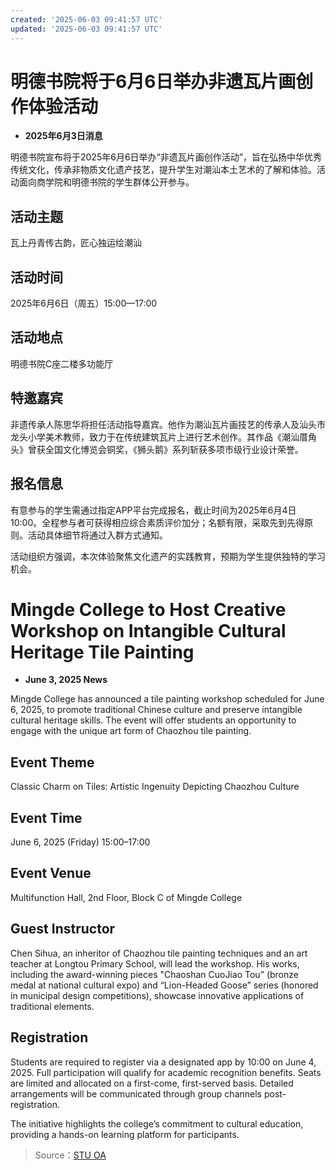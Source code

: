 ```yaml
---
created: '2025-06-03 09:41:57 UTC'
updated: '2025-06-03 09:41:57 UTC'
---
```


# 明德书院将于6月6日举办非遗瓦片画创作体验活动

- **2025年6月3日消息**

明德书院宣布将于2025年6月6日举办“非遗瓦片画创作活动”，旨在弘扬中华优秀传统文化，传承非物质文化遗产技艺，提升学生对潮汕本土艺术的了解和体验。活动面向商学院和明德书院的学生群体公开参与。

## **活动主题**
瓦上丹青传古韵，匠心独运绘潮汕

## **活动时间**
2025年6月6日（周五）15:00—17:00

## **活动地点**
明德书院C座二楼多功能厅

## **特邀嘉宾**
非遗传承人陈思华将担任活动指导嘉宾。他作为潮汕瓦片画技艺的传承人及汕头市龙头小学美术教师，致力于在传统建筑瓦片上进行艺术创作。其作品《潮汕厝角头》曾获全国文化博览会铜奖，《狮头鹅》系列斩获多项市级行业设计荣誉。

## **报名信息**
有意参与的学生需通过指定APP平台完成报名，截止时间为2025年6月4日10:00。全程参与者可获得相应综合素质评价加分；名额有限，采取先到先得原则。活动具体细节将通过入群方式通知。

活动组织方强调，本次体验聚焦文化遗产的实践教育，预期为学生提供独特的学习机会。

# **Mingde College to Host Creative Workshop on Intangible Cultural Heritage Tile Painting**

- **June 3, 2025 News**

Mingde College has announced a tile painting workshop scheduled for June 6, 2025, to promote traditional Chinese culture and preserve intangible cultural heritage skills. The event will offer students an opportunity to engage with the unique art form of Chaozhou tile painting.

## **Event Theme**
Classic Charm on Tiles: Artistic Ingenuity Depicting Chaozhou Culture

## **Event Time**
June 6, 2025 (Friday) 15:00–17:00

## **Event Venue**
Multifunction Hall, 2nd Floor, Block C of Mingde College

## **Guest Instructor**
Chen Sihua, an inheritor of Chaozhou tile painting techniques and an art teacher at Longtou Primary School, will lead the workshop. His works, including the award-winning pieces "Chaoshan CuoJiao Tou” (bronze medal at national cultural expo) and “Lion-Headed Goose” series (honored in municipal design competitions), showcase innovative applications of traditional elements.

## **Registration**
Students are required to register via a designated app by 10:00 on June 4, 2025. Full participation will qualify for academic recognition benefits. Seats are limited and allocated on a first-come, first-served basis. Detailed arrangements will be communicated through group channels post-registration.

The initiative highlights the college’s commitment to cultural education, providing a hands-on learning platform for participants.

> Source：[STU OA](http://oa.stu.edu.cn/page/maint/template/news/newstemplateprotal.jsp?templatetype=1&templateid=3&docid=41683)

